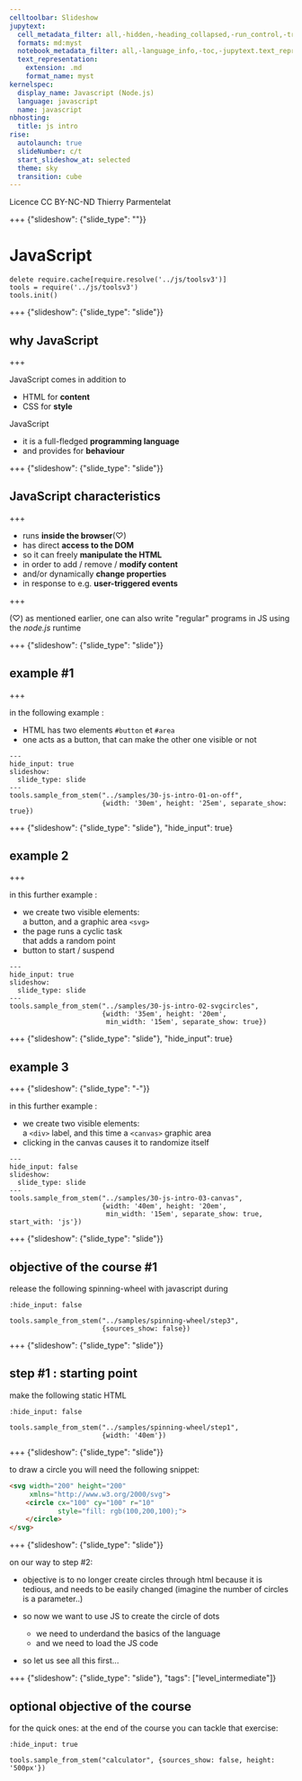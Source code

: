 ```yaml
---
celltoolbar: Slideshow
jupytext:
  cell_metadata_filter: all,-hidden,-heading_collapsed,-run_control,-trusted
  formats: md:myst
  notebook_metadata_filter: all,-language_info,-toc,-jupytext.text_representation.jupytext_version,-jupytext.text_representation.format_version
  text_representation:
    extension: .md
    format_name: myst
kernelspec:
  display_name: Javascript (Node.js)
  language: javascript
  name: javascript
nbhosting:
  title: js intro
rise:
  autolaunch: true
  slideNumber: c/t
  start_slideshow_at: selected
  theme: sky
  transition: cube
---
```


<div class="licence">
<span>Licence CC BY-NC-ND</span>
<span>Thierry Parmentelat</span>
</div>

+++ {"slideshow": {"slide_type": ""}}

# JavaScript

```{code-cell}
delete require.cache[require.resolve('../js/toolsv3')]
tools = require('../js/toolsv3')
tools.init()
```

+++ {"slideshow": {"slide_type": "slide"}}

## why JavaScript

+++

JavaScript comes in addition to

* HTML for **content**
* CSS for **style**

JavaScript

* it is a full-fledged **programming language** 
* and provides for **behaviour**

+++ {"slideshow": {"slide_type": "slide"}}

## JavaScript characteristics

+++

* runs **inside the browser**(♡)
* has direct **access to the DOM**
* so it can freely **manipulate the HTML**  
* in order to add / remove / **modify content**  
* and/or dynamically **change properties**
* in response to e.g. **user-triggered events**

+++

<div class="rise-footnote">

(♡) as mentioned earlier, one can also write "regular" programs in JS using the *node.js* runtime

</div>

+++ {"slideshow": {"slide_type": "slide"}}

## example #1

+++

in the following example :

* HTML has two elements `#button` et `#area`
* one acts as a button, that can make  the other one visible or not
<!-- #endregion -->

```{code-cell}
---
hide_input: true
slideshow:
  slide_type: slide
---
tools.sample_from_stem("../samples/30-js-intro-01-on-off", 
                       {width: '30em', height: '25em', separate_show: true})
```

+++ {"slideshow": {"slide_type": "slide"}, "hide_input": true}

## example 2

+++

in this further example :

* we create two visible elements:   
  a button, and a graphic area `<svg>`
* the page runs a cyclic task  
  that adds a random point 
* button to start / suspend

```{code-cell}
---
hide_input: true
slideshow:
  slide_type: slide
---
tools.sample_from_stem("../samples/30-js-intro-02-svgcircles",
                       {width: '35em', height: '20em', 
                        min_width: '15em', separate_show: true})
```

+++ {"slideshow": {"slide_type": "slide"}, "hide_input": true}

## example 3

+++ {"slideshow": {"slide_type": "-"}}

in this further example :

* we create two visible elements:   
  a `<div>` label, and this time a `<canvas>` graphic area
* clicking in the canvas causes it to randomize itself

```{code-cell}
---
hide_input: false
slideshow:
  slide_type: slide
---
tools.sample_from_stem("../samples/30-js-intro-03-canvas",
                       {width: '40em', height: '20em', 
                        min_width: '15em', separate_show: true, start_with: 'js'})
```

+++ {"slideshow": {"slide_type": "slide"}}

## objective of the course #1

release the following spinning-wheel with javascript during

```{code-cell}
:hide_input: false

tools.sample_from_stem("../samples/spinning-wheel/step3",
                       {sources_show: false})
```

+++ {"slideshow": {"slide_type": "slide"}}

## step #1 : starting point

make the following static HTML

```{code-cell}
:hide_input: false

tools.sample_from_stem("../samples/spinning-wheel/step1",
                       {width: '40em'})
```

+++ {"slideshow": {"slide_type": "slide"}}

to draw a circle you will need the following snippet:

```html
<svg width="200" height="200"
     xmlns="http://www.w3.org/2000/svg">
    <circle cx="100" cy="100" r="10" 
            style="fill: rgb(100,200,100);">
    </circle>
</svg>
```

+++ {"slideshow": {"slide_type": "slide"}}

on our way to step #2:

* objective is to no longer create circles through html
  because it is tedious, and needs to be easily changed 
  (imagine the number of circles is a parameter..)

* so now we want to use JS to create the circle of dots
  * we need to underdand the basics of the language
  * and we need to load the JS code
  
* so let us see all this first...

+++ {"slideshow": {"slide_type": "slide"}, "tags": ["level_intermediate"]}

## optional objective of the course

for the quick ones:
at the end of the course you can tackle that exercise:

```{code-cell}
:hide_input: true

tools.sample_from_stem("calculator", {sources_show: false, height: '500px'})
```
